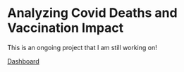 # Analyzing Covid Deaths and Vaccination Impact

This is an ongoing project that I am still working on!

[Dashboard](https://public.tableau.com/app/profile/christopher.perng/viz/Covid_Analysis_Dashboard_17091119748640/Dashboard1?publish=yes)
